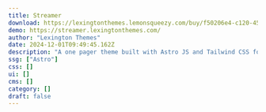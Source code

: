 ```yaml
---
title: Streamer
download: https://lexingtonthemes.lemonsqueezy.com/buy/f50206e4-c120-45bd-aa1e-22681509cdd4?aff=YGGpO5
demo: https://streamer.lexingtonthemes.com/
author: "Lexington Themes"
date: 2024-12-01T09:49:45.162Z
description: "A one pager theme built with Astro JS and Tailwind CSS for your agency!"
ssg: ["Astro"]
css: []
ui: []
cms: []
category: []
draft: false
---
```

